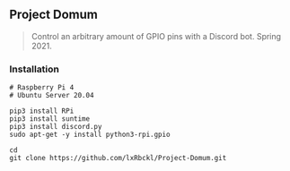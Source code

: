 ## Project Domum
> Control an arbitrary amount of GPIO pins with a Discord bot. Spring 2021.

### Installation
```
# Raspberry Pi 4
# Ubuntu Server 20.04

pip3 install RPi
pip3 install suntime
pip3 install discord.py
sudo apt-get -y install python3-rpi.gpio

cd
git clone https://github.com/lxRbckl/Project-Domum.git
```
